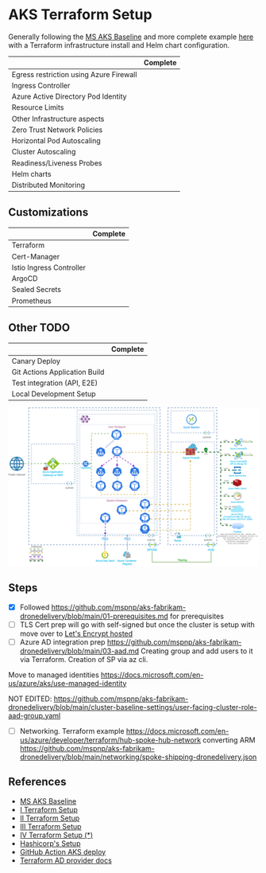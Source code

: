 # AKS Terraform Setup

Generally following the [MS AKS Baseline](https://github.com/mspnp/aks-baseline) and more complete example [here](https://github.com/mspnp/aks-fabrikam-dronedelivery) with a Terraform infrastructure install and Helm chart configuration.

|                                         | Complete
|-----------------------------------------|-------
| Egress restriction using Azure Firewall |
| Ingress Controller                      |
| Azure Active Directory Pod Identity     |
| Resource Limits                         |
| Other Infrastructure aspects            |
| Zero Trust Network Policies             |
| Horizontal Pod Autoscaling              |
| Cluster Autoscaling                     |
| Readiness/Liveness Probes               |
| Helm charts                             |
| Distributed Monitoring                  |

## Customizations

|                          | Complete
|--------------------------|-------
| Terraform                |
| Cert-Manager             |
| Istio Ingress Controller |
| ArgoCD                   |
| Sealed Secrets           |
| Prometheus               |

## Other TODO

|                               | Complete
|-------------------------------|-------
| Canary Deploy                 |
| Git Actions Application Build |
| Test integration (API, E2E)   |
| Local Development Setup       |

![Architecture](https://github.com/mspnp/aks-fabrikam-dronedelivery/blob/main/imgs/aks-securebaseline-fabrikamdronedelivery.png)

## Steps

- [x] Followed <https://github.com/mspnp/aks-fabrikam-dronedelivery/blob/main/01-prerequisites.md> for prerequisites
- [ ] TLS Cert prep will go with self-signed but once the cluster is setup with move over to [Let's Encrypt hosted](https://docs.microsoft.com/en-us/azure/application-gateway/ingress-controller-letsencrypt-certificate-application-gateway)
- [ ] Azure AD integration prep <https://github.com/mspnp/aks-fabrikam-dronedelivery/blob/main/03-aad.md> Creating group and add users to it via Terraform. Creation of SP via az cli.

Move to managed identities https://docs.microsoft.com/en-us/azure/aks/use-managed-identity

NOT EDITED: https://github.com/mspnp/aks-fabrikam-dronedelivery/blob/main/cluster-baseline-settings/user-facing-cluster-role-aad-group.yaml

- [ ] Networking. Terraform example https://docs.microsoft.com/en-us/azure/developer/terraform/hub-spoke-hub-network converting ARM https://github.com/mspnp/aks-fabrikam-dronedelivery/blob/main/networking/spoke-shipping-dronedelivery.json

## References

- [MS AKS Baseline](https://github.com/mspnp/aks-baseline)
- [I Terraform Setup](https://github.com/mofaizal/rampup-project)
- [II Terraform Setup](https://github.com/pliniogsnascimento/aks-gitops-lab)
- [III Terraform Setup](https://github.com/J0hn-B/eshop-aks)
- [IV Terraform Setup (*)](https://github.com/mathieu-benoit/myakscluster)
- [Hashicorp's Setup](https://github.com/hashicorp/learn-terraform-provision-aks-cluster)
- [GitHub Action AKS deploy](https://docs.microsoft.com/en-us/azure/aks/kubernetes-action)
- [Terraform AD provider docs](https://registry.terraform.io/providers/hashicorp/azuread/latest/docs)
